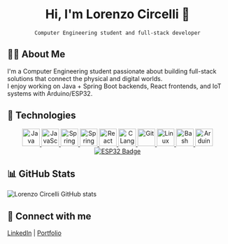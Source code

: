 <h1 align="center">Hi, I'm Lorenzo Circelli 👋</h1>

<p align="center"><code>Computer Engineering student and full-stack developer</code></p>

## 👨‍💻 About Me

I'm a Computer Engineering student passionate about building full-stack solutions that connect the physical and digital worlds.  
I enjoy working on Java + Spring Boot backends, React frontends, and IoT systems with Arduino/ESP32.

## 🔧 Technologies

<p align="center">
  <a href="https://www.java.com/" target="_blank">
    <img src="https://cdn.simpleicons.org/java/007396?logo=java&logoColor=white" alt="Java" width="40" height="40"/>
  </a><!--
  --><a href="https://developer.mozilla.org/en-US/docs/Web/JavaScript" target="_blank">
    <img src="https://cdn.simpleicons.org/javascript/F7DF1E?logo=javascript&logoColor=black" alt="JavaScript" width="40" height="40"/>
  </a><!--
  --><a href="https://spring.io/projects/spring-boot" target="_blank">
    <img src="https://cdn.simpleicons.org/springboot/6DB33F?logo=springboot&logoColor=white" alt="Spring Boot" width="40" height="40"/>
  </a><!--
  --><a href="https://spring.io/projects/spring-framework" target="_blank">
    <img src="https://cdn.simpleicons.org/spring/6DB33F?logo=spring&logoColor=white" alt="Spring Framework" width="40" height="40"/>
  </a><!--
  --><a href="https://react.dev" target="_blank">
    <img src="https://cdn.simpleicons.org/react/61DAFB?logo=react&logoColor=black" alt="React" width="40" height="40"/>
  </a><!--
  --><a href="https://www.cprogramming.com/" target="_blank">
    <img src="https://cdn.simpleicons.org/c/00599C?logo=c&logoColor=white" alt="C Language" width="40" height="40"/>
  </a><!--
  --><a href="https://git-scm.com/" target="_blank">
    <img src="https://cdn.simpleicons.org/git/F05032?logo=git&logoColor=white" alt="Git" width="40" height="40"/>
  </a><!--
  --><a href="https://www.linux.org/" target="_blank">
    <img src="https://cdn.simpleicons.org/linux/FCC624?logo=linux&logoColor=black" alt="Linux" width="40" height="40"/>
  </a><!--
  --><a href="https://www.gnu.org/software/bash/" target="_blank">
    <img src="https://cdn.simpleicons.org/gnubash/4EAA25?logo=gnubash&logoColor=white" alt="Bash" width="40" height="40"/>
  </a>
  <a href="https://www.arduino.cc/" target="_blank">
    <img src="https://cdn.simpleicons.org/arduino/00979D?logo=arduino&logoColor=white" alt="Arduino" width="40" height="40"/>
  </a><!--
  --><a href="https://www.espressif.com/en/products/socs/esp32" target="_blank">
    <img src="https://img.shields.io/badge/ESP32-005aa7?style=for-the-badge&logo=espressif&logoColor=white" alt="ESP32 Badge"/>
  </a>
</p>


## 📊 GitHub Stats
![Lorenzo Circelli GitHub stats](https://github-readme-stats.vercel.app/api?username=LORENZOCIRCELLI&show_icons=true&theme=radical)

## 🔗 Connect with me
[LinkedIn](www.linkedin.com/in/lorenzocalabresecircelli) | [Portfolio](https://lorenzocircelli.com.br)
